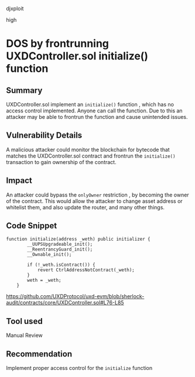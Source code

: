 djxploit

high

# DOS by frontrunning UXDController.sol initialize() function

## Summary

UXDController.sol implement an `initialize()` function , which has no access control implemented. Anyone can call the function.
Due to this an attacker may be able to frontrun the function and cause unintended issues.

## Vulnerability Details
A malicious attacker could monitor the blockchain for bytecode that matches the UXDController.sol contract and frontrun the `initialize()` transaction to gain ownership of the contract.

## Impact
An attacker could bypass the `onlyOwner` restriction , by becoming the owner of the contract. This would allow the attacker to change asset address or whitelist them, and also update the router, and many other things.

## Code Snippet
```solidity
function initialize(address _weth) public initializer {
        __UUPSUpgradeable_init();
        __ReentrancyGuard_init();
        __Ownable_init();

        if (!_weth.isContract()) {
            revert CtrlAddressNotContract(_weth);
        }
        weth = _weth;
    }
```
https://github.com/UXDProtocol/uxd-evm/blob/sherlock-audit/contracts/core/UXDController.sol#L76-L85
## Tool used
Manual Review

## Recommendation
Implement proper access control for the `initialize` function